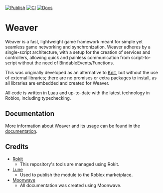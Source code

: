 [![Publish](https://github.com/Paracosm-Daemon/Weaver/actions/workflows/publish.yaml/badge.svg)](https://github.com/Paracosm-Daemon/Weaver/actions/workflows/release.yaml)
[![CI](https://github.com/Paracosm-Daemon/Weaver/actions/workflows/ci.yaml/badge.svg)](https://github.com/Paracosm-Daemon/Weaver/actions/workflows/ci.yaml)
[![Docs](https://github.com/Paracosm-Daemon/Weaver/actions/workflows/docs.yaml/badge.svg)](https://github.com/Paracosm-Daemon/Weaver/actions/workflows/docs.yaml)

# Weaver

Weaver is a fast, lightweight game framework meant for simple yet seamless game networking and synchronization. Weaver adheres by a single-script architecture, with a setup for the creation of services and controllers, allowing quick and painless communication from script-to-script without the need of BindableEvents/Functions.

This was originally developed as an alternative to [Knit](https://github.com/Sleitnick/Knit), but without the use of external libraries; there are no promises or extra packages to install, as all libraries are embedded and created for Weaver.

All code is written in Luau and up-to-date with the latest technology in Roblox, including typechecking.

## Documentation

More information about Weaver and its usage can be found in the [documentation](https://paracosm-daemon.github.io/Weaver/).

## Credits

* [Rokit](https://github.com/rojo-rbx/rokit)
	* This repository's tools are managed using Rokit.
* [Lune](https://github.com/lune-org/lune)
	* Used to publish the module to the Roblox marketplace.
* [Moonwave](https://github.com/evaera/moonwave)
	* All documentation was created using Moonwave.
